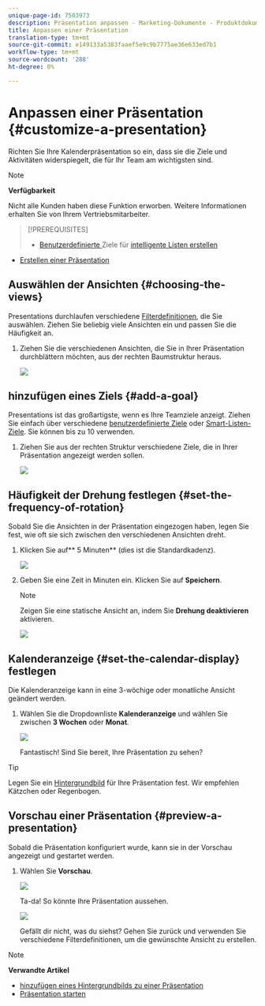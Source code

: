 ```yaml
---
unique-page-id: 7503973
description: Präsentation anpassen - Marketing-Dokumente - Produktdokumentation
title: Anpassen einer Präsentation
translation-type: tm+mt
source-git-commit: e149133a5383faaef5e9c9b7775ae36e633ed7b1
workflow-type: tm+mt
source-wordcount: '288'
ht-degree: 0%

---
```



# Anpassen einer Präsentation {#customize-a-presentation}

Richten Sie Ihre Kalenderpräsentation so ein, dass sie die Ziele und Aktivitäten widerspiegelt, die für Ihr Team am wichtigsten sind.

>[!NOTE]
>
>**Verfügbarkeit**
>
>Nicht alle Kunden haben diese Funktion erworben. Weitere Informationen erhalten Sie von Ihrem Vertriebsmitarbeiter.

>[!PREREQUISITES]
>
>* [Benutzerdefinierte ](create-a-custom-goal.md) Ziele für  [intelligente Listen erstellen](create-a-smart-list-goal.md)
   >
   >
* [Erstellen einer Präsentation](create-a-presentation.md)

>



## Auswählen der Ansichten {#choosing-the-views}

Presentations durchlaufen verschiedene [Filterdefinitionen](../../../../product-docs/core-marketo-concepts/marketing-calendar/working-with-the-calendar/filtering-the-marketing-calendar.md), die Sie auswählen. Ziehen Sie beliebig viele Ansichten ein und passen Sie die Häufigkeit an.

1. Ziehen Sie die verschiedenen Ansichten, die Sie in Ihrer Präsentation durchblättern möchten, aus der rechten Baumstruktur heraus.

   ![](assets/image2015-3-18-13-3a6-3a10.png)

## hinzufügen eines Ziels {#add-a-goal}

Presentations ist das großartigste, wenn es Ihre Teamziele anzeigt. Ziehen Sie einfach über verschiedene [benutzerdefinierte Ziele](create-a-custom-goal.md) oder [Smart-Listen-Ziele](create-a-smart-list-goal.md). Sie können bis zu 10 verwenden.

1. Ziehen Sie aus der rechten Struktur verschiedene Ziele, die in Ihrer Präsentation angezeigt werden sollen.

   ![](assets/image2015-3-24-14-3a23-3a26.png)

## Häufigkeit der Drehung festlegen {#set-the-frequency-of-rotation}

Sobald Sie die Ansichten in der Präsentation eingezogen haben, legen Sie fest, wie oft sie sich zwischen den verschiedenen Ansichten dreht.

1. Klicken Sie auf** 5 Minuten** (dies ist die Standardkadenz).

   ![](assets/image2015-3-18-13-3a17-3a29.png)

1. Geben Sie eine Zeit in Minuten ein. Klicken Sie auf **Speichern**.

   >[!NOTE]
   >
   >Zeigen Sie eine statische Ansicht an, indem Sie **Drehung deaktivieren** aktivieren.

   ![](assets/image2015-3-18-13-3a22-3a18.png)

## Kalenderanzeige {#set-the-calendar-display} festlegen

Die Kalenderanzeige kann in eine 3-wöchige oder monatliche Ansicht geändert werden.

1. Wählen Sie die Dropdownliste **Kalenderanzeige** und wählen Sie zwischen **3 Wochen** oder **Monat**.

   ![](assets/image2015-3-18-13-3a27-3a37.png)

   Fantastisch! Sind Sie bereit, Ihre Präsentation zu sehen?

>[!TIP]
>
>Legen Sie ein [Hintergrundbild](add-a-background-image-to-a-presentation.md) für Ihre Präsentation fest. Wir empfehlen Kätzchen oder Regenbogen.

## Vorschau einer Präsentation {#preview-a-presentation}

Sobald die Präsentation konfiguriert wurde, kann sie in der Vorschau angezeigt und gestartet werden.

1. Wählen Sie **Vorschau**.

   ![](assets/image2015-3-18-13-3a37-3a55.png)

   Ta-da! So könnte Ihre Präsentation aussehen.

   ![](assets/image2015-3-24-14-3a29-3a29.png)

   Gefällt dir nicht, was du siehst? Gehen Sie zurück und verwenden Sie verschiedene Filterdefinitionen, um die gewünschte Ansicht zu erstellen.

>[!NOTE]
>
>**Verwandte Artikel**
>
>* [hinzufügen eines Hintergrundbilds zu einer Präsentation](add-a-background-image-to-a-presentation.md)
>* [Präsentation starten](launch-a-presentation.md)

>



